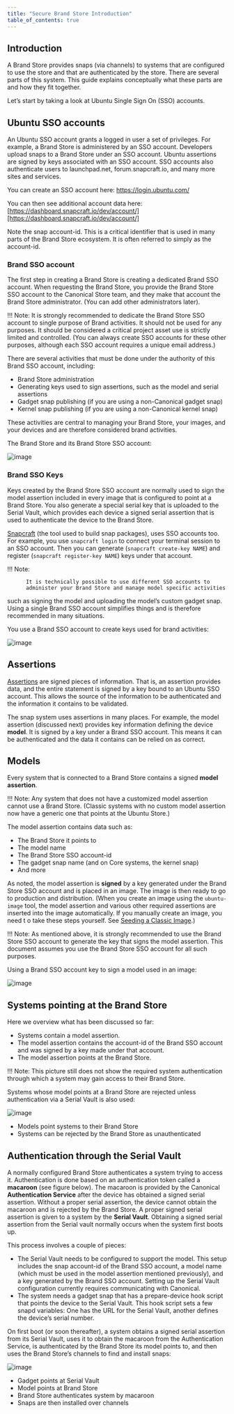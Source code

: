 ```yaml
---
title: "Secure Brand Store Introduction"
table_of_contents: true
---
```


## Introduction

A Brand Store provides snaps (via channels) to systems that are configured touse the store and that are authenticated by the store. There are several partsof this system. This guide explains conceptually what these parts are and howthey fit together.

Let’s start by taking a look at Ubuntu Single Sign On (SSO) accounts.

## Ubuntu SSO accounts

An Ubuntu SSO account grants a logged in user a set of privileges. For example, a Brand Store is administered by an SSO account. Developers uploadsnaps to a Brand Store under an SSO account. Ubuntu assertions are signed bykeys associated with an SSO account. SSO accounts also authenticate users to launchpad.net, forum.snapcraft.io, and many more sites and services.

You can create an SSO account here: https://login.ubuntu.com/

You can then see additional account data here:[https://dashboard.snapcraft.io/dev/account/][https://dashboard.snapcraft.io/dev/account/] 

Note the snap account-id. This is a critical identifier that is used in manyparts of the Brand Store ecosystem.  It is often referred to simply as theaccount-id.

### Brand SSO account

The first step in creating a Brand Store is creating a dedicated Brand SSO account. When requesting the Brand Store, you provide the Brand Store SSOaccount to the Canonical Store team, and they make that account the BrandStore administrator. (You can add other administrators later).

!!! Note:
          It is strongly recommended to dedicate the Brand Store SSO account to
          single purpose of Brand activities. It should not be used forany
          purposes. It should be considered a critical project asset
          use is strictly limited and controlled. (You can always create
          SSO accounts for these other purposes, although each SSO
          account requires a unique email address.)

There are several activities that must be done under the authority of thisBrand SSO account, including:

- Brand Store administration
- Generating keys used to sign assertions, such as the model and serialassertions
- Gadget snap publishing (if you are using a non-Canonical gadget snap)
- Kernel snap publishing (if you are using a non-Canonical kernel snap)

These activities are central to managing your Brand Store, your images, andyour devices and are therefore considered brand activities.

The Brand Store and its Brand Store SSO account:

![image](../../media/brand-store-1.png)

### Brand SSO Keys

Keys created by the Brand Store SSO account are normally used to sign themodel assertion included in every image that is configured to point at a Brand Store. You also generate a special serial key that is uploaded to the Serial Vault, which provides each device a signed serial assertion that is used to authenticate the device to the Brand Store.

[Snapcraft][snapcraft] (the tool used to build snap packages), uses SSO accounts too. For example, you use `snapcraft login` to connect your terminal session to an SSO account. Then you can generate (`snapcraft create-key NAME`)and register (`snapcraft register-key NAME`) keys under that account. 

!!! Note:
          It is technically possible to use different SSO accounts to
          administer your Brand Store and manage model specific activities such
          as signing the model and uploading the model’s custom gadget snap.
          Using a single Brand SSO account simplifies things and is therefore
          recommended in many situations.

You use a Brand SSO account to create keys used for brand activities:

![image][brand-store-2]

## Assertions

[Assertions][assertions] are signed pieces of information. That is, anassertion provides data, and the entire statement is signed by a key bound toan Ubuntu SSO account. This allows the source of the information to beauthenticated and the information it contains to be validated.

The snap system uses assertions in many places. For example, the model assertion (discussed next) provides key information defining the device **model**. It is signed by a key under a Brand SSO account. This means it can be authenticated and the data it contains can be relied on as correct.

## Models

Every system that is connected to a Brand Store contains a signed **model assertion**.

!!! Note:
          Any system that does not have a customized model assertion cannot use
          a Brand Store. (Classic systems with no custom model assertion now
          have a generic one that points at the Ubuntu Store.)

The model assertion contains data such as:

- The Brand Store it points to
- The model name
- The Brand Store SSO account-id
- The gadget snap name (and on Core systems, the kernel snap)
- And more

As noted, the model assertion is **signed** by a key generated under the Brand Store SSO account and is placed in an image. The image is then ready to go toproduction and distribution. (When you create an image using the `ubuntu-image` tool, the model assertion and various other required assertions are inserted into the image automatically. If you manually create an image, you need t otake these steps yourself. See [Seeding a Classic Image][seeding-a-classic-image].)

!!! Note:
          As mentioned above, it is strongly recommended to use the Brand Store
          SSO account to generate the key that signs the model assertion. This
          document assumes you use the Brand Store SSO account for all such
          purposes.

Using a Brand SSO account key to sign a model used in an image:

![image][brand-store-3]

## Systems pointing at the Brand Store

Here we overview what has been discussed so far:

- Systems contain a model assertion.
- The model assertion contains the account-id of the Brand SSO account andwas signed by a key made under that account.
- The model assertion points at the Brand Store.

!!! Note:
          This picture still does not show the required system authentication
          through which a system may gain access to their Brand Store.

Systems whose model points at a Brand Store are rejected unless authentication via a Serial Vault is also used:

![image][brand-store-4]

- Models point systems to their Brand Store
- Systems can be rejected by the Brand Store as unauthenticated

## Authentication through the Serial Vault

A normally configured Brand Store authenticates a system trying to access it. Authentication is done based on an authentication token called a **macaroon** (see figure below). The macaroon is provided by the Canonical **Authentication Service** after the device has obtained a signed serial assertion. Without a proper serial assertion, the device cannot obtain the macaroon and is rejected by the Brand Store. A proper signed serial assertion is given to a system by the **Serial Vault**. Obtaining a signed serial assertion from the Serial vault normally occurs when the system first boots up.

This process involves a couple of pieces:

- The Serial Vault needs to be configured to support the  model. This setupincludes the snap account-id of the Brand SSO account, a model name (which must be used in the model assertion mentioned previously), and a key generatedby the Brand SSO account. Setting up the Serial Vault configuration currently requires communicating with Canonical.
- The system needs a gadget snap that has a prepare-device hook script that points the device to the Serial Vault. This hook script sets a few snapd variables: One has the URL for the Serial Vault, another defines the device’s serial number.

On first boot (or soon thereafter), a system obtains a signed serial assertionfrom its Serial Vault, uses it to obtain the macaroon from the Authentication Service, is authenticated by the Brand Store its model points to, and then uses the Brand Store’s channels to find and install snaps: 

![image][brand-store-5]

- Gadget points at Serial Vault
- Model points at Brand Store
- Brand Store authenticates system by macaroon
- Snaps are then installed over channels

<!-- LINKS -->

[seeding-a-classic-image]: https://docs.ubuntu.com/core/en/seeding-classic-image
[assertions]: https://docs.ubuntu.com/core/en/reference/assertions
[snapcraft]: https://snapcraft.io
[https://dashboard.snapcraft.io/dev/account/]: https://dashboard.snapcraft.io/dev/account/

<!-- IMAGES -->

[brand-store-1]: ../media/brand-store-1.png
[brand-store-2]: ../media/brand-store-2.png
[brand-store-3]: ../media/brand-store-3.png
[brand-store-4]: ../media/brand-store-4.png
[brand-store-5]: ../media/brand-store-5.png
